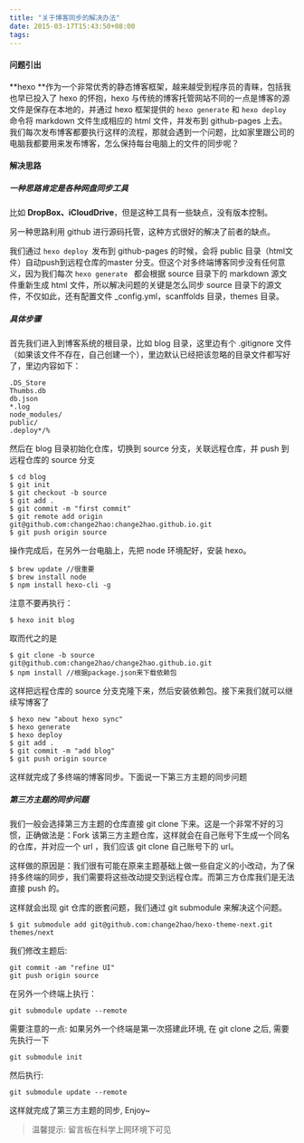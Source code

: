 ```yaml
---
title: "关于博客同步的解决办法"
date: 2015-03-17T15:43:50+08:00
tags:
---
```


#### 问题引出
**hexo **作为一个非常优秀的静态博客框架，越来越受到程序员的青睐，包括我也早已投入了 hexo 的怀抱，hexo 与传统的博客托管网站不同的一点是博客的源文件是保存在本地的，并通过 hexo 框架提供的 `hexo generate` 和 `hexo deploy` 命令将 markdown 文件生成相应的 html 文件，并发布到 github-pages 上去。我们每次发布博客都要执行这样的流程，那就会遇到一个问题，比如家里跟公司的电脑我都要用来发布博客，怎么保持每台电脑上的文件的同步呢？

#### 解决思路

##### 一种思路肯定是各种网盘同步工具

比如 **DropBox、iCloudDrive**，但是这种工具有一些缺点，没有版本控制。

另一种思路利用 github 进行源码托管，这种方式很好的解决了前者的缺点。

我们通过 `hexo deploy `发布到 github-pages 的时候，会将 public 目录（html文件）自动push到远程仓库的master 分支。但这个对多终端博客同步没有任何意义，因为我们每次 `hexo generate ` 都会根据 source 目录下的 markdown 源文件重新生成 html 文件，所以解决问题的关键是怎么同步 source 目录下的源文件，不仅如此，还有配置文件 _config.yml，scanffolds 目录，themes 目录。

##### 具体步骤

首先我们进入到博客系统的根目录，比如 blog 目录，这里边有个 .gitignore 文件（如果该文件不存在，自己创建一个），里边默认已经把该忽略的目录文件都写好了，里边内容如下：

```
.DS_Store
Thumbs.db
db.json
*.log
node_modules/
public/
.deploy*/%                                                                      
```
然后在 blog 目录初始化仓库，切换到 source 分支，关联远程仓库，并 push 到远程仓库的 source 分支

```
$ cd blog
$ git init
$ git checkout -b source
$ git add .
$ git commit -m "first commit"
$ git remote add origin git@github.com:change2hao:change2hao.github.io.git
$ git push origin source
```
操作完成后，在另外一台电脑上，先把 node 环境配好，安装 hexo。

```
$ brew update //很重要
$ brew install node
$ npm install hexo-cli -g
```
注意不要再执行：

```
$ hexo init blog
```
取而代之的是

```
$ git clone -b source git@github.com:change2hao/change2hao.github.io.git
$ npm install //根据package.json来下载依赖包
```
这样把远程仓库的 source 分支克隆下来，然后安装依赖包。接下来我们就可以继续写博客了

```
$ hexo new "about hexo sync"
$ hexo generate
$ hexo deploy
$ git add .
$ git commit -m "add blog"
$ git push origin source
```
这样就完成了多终端的博客同步。下面说一下第三方主题的同步问题

##### 第三方主题的同步问题

我们一般会选择第三方主题的仓库直接 git clone 下来。这是一个非常不好的习惯，正确做法是：Fork 该第三方主题仓库，这样就会在自己账号下生成一个同名的仓库，并对应一个 url ，我们应该 git clone 自己账号下的 url。

这样做的原因是：我们很有可能在原来主题基础上做一些自定义的小改动，为了保持多终端的同步，我们需要将这些改动提交到远程仓库。而第三方仓库我们是无法直接 push 的。

这样就会出现 git 仓库的嵌套问题，我们通过 git submodule 来解决这个问题。

```shell
$ git submodule add git@github.com:change2hao/hexo-theme-next.git themes/next
```
我们修改主题后:

```shell
git commit -am "refine UI"
git push origin source
```
在另外一个终端上执行：

```shell
git submodule update --remote
```
需要注意的一点: 如果另外一个终端是第一次搭建此环境, 在 git clone 之后, 需要先执行一下

```shell
git submodule init
```

然后执行:

```shell
git submodule update --remote
```

这样就完成了第三方主题的同步, Enjoy~

> 温馨提示: 留言板在科学上网环境下可见